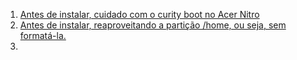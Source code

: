 1. [Antes de instalar, cuidado com o curity boot no Acer Nitro](secboot_acer_nitro.md)  
2. [Antes de instalar, reaproveitando a partição /home, ou seja, sem formatá-la.](home_intact.md)  
3. 
